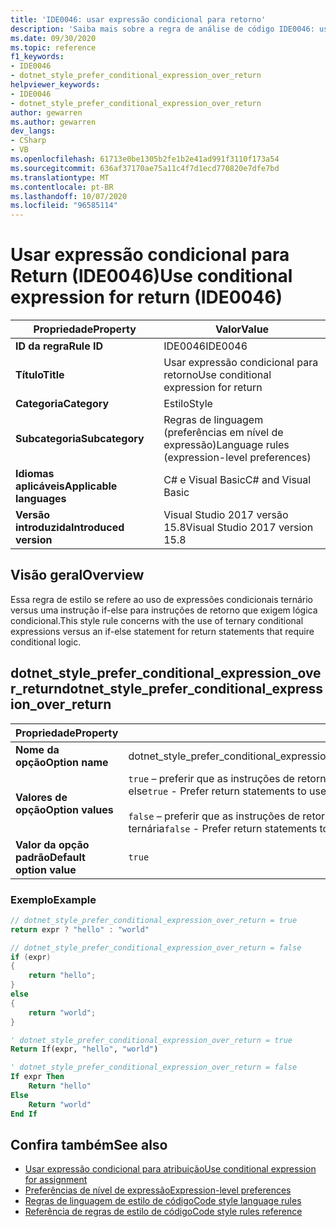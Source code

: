 ```yaml
---
title: 'IDE0046: usar expressão condicional para retorno'
description: 'Saiba mais sobre a regra de análise de código IDE0046: usar expressão condicional para retorno'
ms.date: 09/30/2020
ms.topic: reference
f1_keywords:
- IDE0046
- dotnet_style_prefer_conditional_expression_over_return
helpviewer_keywords:
- IDE0046
- dotnet_style_prefer_conditional_expression_over_return
author: gewarren
ms.author: gewarren
dev_langs:
- CSharp
- VB
ms.openlocfilehash: 61713e0be1305b2fe1b2e41ad991f3110f173a54
ms.sourcegitcommit: 636af37170ae75a11c4f7d1ecd770820e7dfe7bd
ms.translationtype: MT
ms.contentlocale: pt-BR
ms.lasthandoff: 10/07/2020
ms.locfileid: "96585114"
---
```

# <a name="use-conditional-expression-for-return-ide0046"></a><span data-ttu-id="07bb8-103">Usar expressão condicional para Return (IDE0046)</span><span class="sxs-lookup"><span data-stu-id="07bb8-103">Use conditional expression for return (IDE0046)</span></span>

|<span data-ttu-id="07bb8-104">Propriedade</span><span class="sxs-lookup"><span data-stu-id="07bb8-104">Property</span></span>|<span data-ttu-id="07bb8-105">Valor</span><span class="sxs-lookup"><span data-stu-id="07bb8-105">Value</span></span>|
|-|-|
| <span data-ttu-id="07bb8-106">**ID da regra**</span><span class="sxs-lookup"><span data-stu-id="07bb8-106">**Rule ID**</span></span> | <span data-ttu-id="07bb8-107">IDE0046</span><span class="sxs-lookup"><span data-stu-id="07bb8-107">IDE0046</span></span> |
| <span data-ttu-id="07bb8-108">**Título**</span><span class="sxs-lookup"><span data-stu-id="07bb8-108">**Title**</span></span> | <span data-ttu-id="07bb8-109">Usar expressão condicional para retorno</span><span class="sxs-lookup"><span data-stu-id="07bb8-109">Use conditional expression for return</span></span> |
| <span data-ttu-id="07bb8-110">**Categoria**</span><span class="sxs-lookup"><span data-stu-id="07bb8-110">**Category**</span></span> | <span data-ttu-id="07bb8-111">Estilo</span><span class="sxs-lookup"><span data-stu-id="07bb8-111">Style</span></span> |
| <span data-ttu-id="07bb8-112">**Subcategoria**</span><span class="sxs-lookup"><span data-stu-id="07bb8-112">**Subcategory**</span></span> | <span data-ttu-id="07bb8-113">Regras de linguagem (preferências em nível de expressão)</span><span class="sxs-lookup"><span data-stu-id="07bb8-113">Language rules (expression-level preferences)</span></span> |
| <span data-ttu-id="07bb8-114">**Idiomas aplicáveis**</span><span class="sxs-lookup"><span data-stu-id="07bb8-114">**Applicable languages**</span></span> | <span data-ttu-id="07bb8-115">C# e Visual Basic</span><span class="sxs-lookup"><span data-stu-id="07bb8-115">C# and Visual Basic</span></span> |
| <span data-ttu-id="07bb8-116">**Versão introduzida**</span><span class="sxs-lookup"><span data-stu-id="07bb8-116">**Introduced version**</span></span> | <span data-ttu-id="07bb8-117">Visual Studio 2017 versão 15.8</span><span class="sxs-lookup"><span data-stu-id="07bb8-117">Visual Studio 2017 version 15.8</span></span> |

## <a name="overview"></a><span data-ttu-id="07bb8-118">Visão geral</span><span class="sxs-lookup"><span data-stu-id="07bb8-118">Overview</span></span>

<span data-ttu-id="07bb8-119">Essa regra de estilo se refere ao uso de expressões condicionais ternário versus uma instrução if-else para instruções de retorno que exigem lógica condicional.</span><span class="sxs-lookup"><span data-stu-id="07bb8-119">This style rule concerns with the use of ternary conditional expressions versus an if-else statement for return statements that require conditional logic.</span></span>

## <a name="dotnet_style_prefer_conditional_expression_over_return"></a><span data-ttu-id="07bb8-120">dotnet_style_prefer_conditional_expression_over_return</span><span class="sxs-lookup"><span data-stu-id="07bb8-120">dotnet_style_prefer_conditional_expression_over_return</span></span>

|<span data-ttu-id="07bb8-121">Propriedade</span><span class="sxs-lookup"><span data-stu-id="07bb8-121">Property</span></span>|<span data-ttu-id="07bb8-122">Valor</span><span class="sxs-lookup"><span data-stu-id="07bb8-122">Value</span></span>|
|-|-|
| <span data-ttu-id="07bb8-123">**Nome da opção**</span><span class="sxs-lookup"><span data-stu-id="07bb8-123">**Option name**</span></span> | <span data-ttu-id="07bb8-124">dotnet_style_prefer_conditional_expression_over_return</span><span class="sxs-lookup"><span data-stu-id="07bb8-124">dotnet_style_prefer_conditional_expression_over_return</span></span>
| <span data-ttu-id="07bb8-125">**Valores de opção**</span><span class="sxs-lookup"><span data-stu-id="07bb8-125">**Option values**</span></span> | <span data-ttu-id="07bb8-126">`true` – preferir que as instruções de retorno usem uma condicional ternária em vez de uma instrução if-else</span><span class="sxs-lookup"><span data-stu-id="07bb8-126">`true` - Prefer return statements to use a ternary conditional over an if-else statement</span></span><br /><br /><span data-ttu-id="07bb8-127">`false` – preferir que as instruções de retorno usem uma instrução if-else em vez de uma condicional ternária</span><span class="sxs-lookup"><span data-stu-id="07bb8-127">`false` - Prefer return statements to use an if-else statement over a ternary conditional</span></span> |
| <span data-ttu-id="07bb8-128">**Valor da opção padrão**</span><span class="sxs-lookup"><span data-stu-id="07bb8-128">**Default option value**</span></span> | `true` |

### <a name="example"></a><span data-ttu-id="07bb8-129">Exemplo</span><span class="sxs-lookup"><span data-stu-id="07bb8-129">Example</span></span>

```csharp
// dotnet_style_prefer_conditional_expression_over_return = true
return expr ? "hello" : "world"

// dotnet_style_prefer_conditional_expression_over_return = false
if (expr)
{
    return "hello";
}
else
{
    return "world";
}
```

```vb
' dotnet_style_prefer_conditional_expression_over_return = true
Return If(expr, "hello", "world")

' dotnet_style_prefer_conditional_expression_over_return = false
If expr Then
    Return "hello"
Else
    Return "world"
End If
```

## <a name="see-also"></a><span data-ttu-id="07bb8-130">Confira também</span><span class="sxs-lookup"><span data-stu-id="07bb8-130">See also</span></span>

- [<span data-ttu-id="07bb8-131">Usar expressão condicional para atribuição</span><span class="sxs-lookup"><span data-stu-id="07bb8-131">Use conditional expression for assignment</span></span>](ide0045.md)
- [<span data-ttu-id="07bb8-132">Preferências de nível de expressão</span><span class="sxs-lookup"><span data-stu-id="07bb8-132">Expression-level preferences</span></span>](expression-level-preferences.md)
- [<span data-ttu-id="07bb8-133">Regras de linguagem de estilo de código</span><span class="sxs-lookup"><span data-stu-id="07bb8-133">Code style language rules</span></span>](language-rules.md)
- [<span data-ttu-id="07bb8-134">Referência de regras de estilo de código</span><span class="sxs-lookup"><span data-stu-id="07bb8-134">Code style rules reference</span></span>](index.md)

